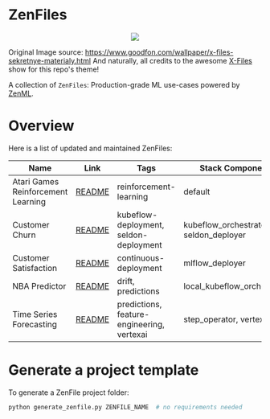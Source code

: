 # ZenFiles

<div align="center">
    <img src="_assets/zenfiles.png">
</div>

Original Image source: https://www.goodfon.com/wallpaper/x-files-sekretnye-materialy.html
And naturally, all credits to the awesome [X-Files](https://en.wikipedia.org/wiki/The_X-Files) show for this repo's theme!

A collection of `ZenFiles`: Production-grade ML use-cases powered by [ZenML](https://zenml.io/zenml-io/zenml).

# Overview

Here is a list of updated and maintained ZenFiles:

| Name                               | Link                            | Tags                                       | Stack Components                       |
| ---------------------------------- | ------------------------------- | ------------------------------------------ | -------------------------------------- |
| Atari Games Reinforcement Learning | [README](atari-game-play)       | reinforcement-learning                     | default                                |
| Customer Churn                     | [README](customer-churn)        | kubeflow-deployment, seldon-deployment     | kubeflow_orchestrator, seldon_deployer |
| Customer Satisfaction              | [README](customer-satisfaction) | continuous-deployment                      | mlflow_deployer                        |
| NBA Predictor                      | [README](nba-pipeline)          | drift, predictions                         | local_kubeflow_orchestrator            |
| Time Series Forecasting            | [README](time-series-forecast)  | predictions, feature-engineering, vertexai | step_operator, vertex_stack |

# Generate a project template

To generate a ZenFile project folder:

```python
python generate_zenfile.py ZENFILE_NAME  # no requirements needed
```
